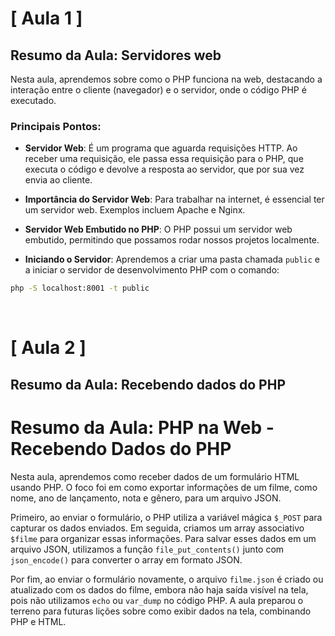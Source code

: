 # [ Aula 1 ]
## Resumo da Aula: Servidores web

Nesta aula, aprendemos sobre como o PHP funciona na web, destacando a interação entre o cliente (navegador) e o servidor, onde o código PHP é executado. 

### Principais Pontos:

- **Servidor Web**: É um programa que aguarda requisições HTTP. Ao receber uma requisição, ele passa essa requisição para o PHP, que executa o código e devolve a resposta ao servidor, que por sua vez envia ao cliente.

- **Importância do Servidor Web**: Para trabalhar na internet, é essencial ter um servidor web. Exemplos incluem Apache e Nginx.

- **Servidor Web Embutido no PHP**: O PHP possui um servidor web embutido, permitindo que possamos rodar nossos projetos localmente.

- **Iniciando o Servidor**: Aprendemos a criar uma pasta chamada `public` e a iniciar o servidor de desenvolvimento PHP com o comando:

```bash
php -S localhost:8001 -t public
```
<br>

# [ Aula 2 ]
## Resumo da Aula: Recebendo dados do PHP

# Resumo da Aula: PHP na Web - Recebendo Dados do PHP

Nesta aula, aprendemos como receber dados de um formulário HTML usando PHP. O foco foi em como exportar informações de um filme, como nome, ano de lançamento, nota e gênero, para um arquivo JSON.

Primeiro, ao enviar o formulário, o PHP utiliza a variável mágica `$_POST` para capturar os dados enviados. Em seguida, criamos um array associativo `$filme` para organizar essas informações. Para salvar esses dados em um arquivo JSON, utilizamos a função `file_put_contents()` junto com `json_encode()` para converter o array em formato JSON.

Por fim, ao enviar o formulário novamente, o arquivo `filme.json` é criado ou atualizado com os dados do filme, embora não haja saída visível na tela, pois não utilizamos `echo` ou `var_dump` no código PHP. A aula preparou o terreno para futuras lições sobre como exibir dados na tela, combinando PHP e HTML.
<br>